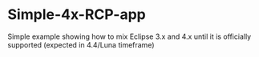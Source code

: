 Simple-4x-RCP-app
=================

Simple example showing how to mix Eclipse 3.x and 4.x until it is officially supported (expected in 4.4/Luna timeframe)
